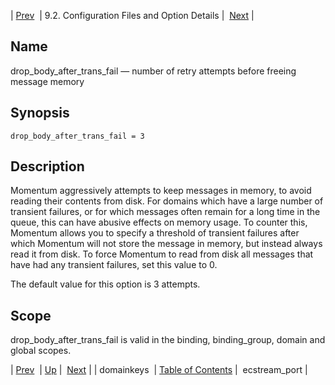 | [Prev](conf.ref.domainkeys)  | 9.2. Configuration Files and Option Details |  [Next](conf.ref.ecstream_port.php) |

<a name="conf.ref.drop_body_after_trans_fail"></a>
## Name

drop_body_after_trans_fail — number of retry attempts before freeing message memory

## Synopsis

`drop_body_after_trans_fail = 3`

<a name="idp9473232"></a>
## Description

Momentum aggressively attempts to keep messages in memory, to avoid reading their contents from disk. For domains which have a large number of transient failures, or for which messages often remain for a long time in the queue, this can have abusive effects on memory usage. To counter this, Momentum allows you to specify a threshold of transient failures after which Momentum will not store the message in memory, but instead always read it from disk. To force Momentum to read from disk all messages that have had any transient failures, set this value to 0.

The default value for this option is 3 attempts.

<a name="idp9475904"></a>
## Scope

drop_body_after_trans_fail is valid in the binding, binding_group, domain and global scopes.

| [Prev](conf.ref.domainkeys)  | [Up](conf.ref.files.php) |  [Next](conf.ref.ecstream_port.php) |
| domainkeys  | [Table of Contents](index) |  ecstream_port |
